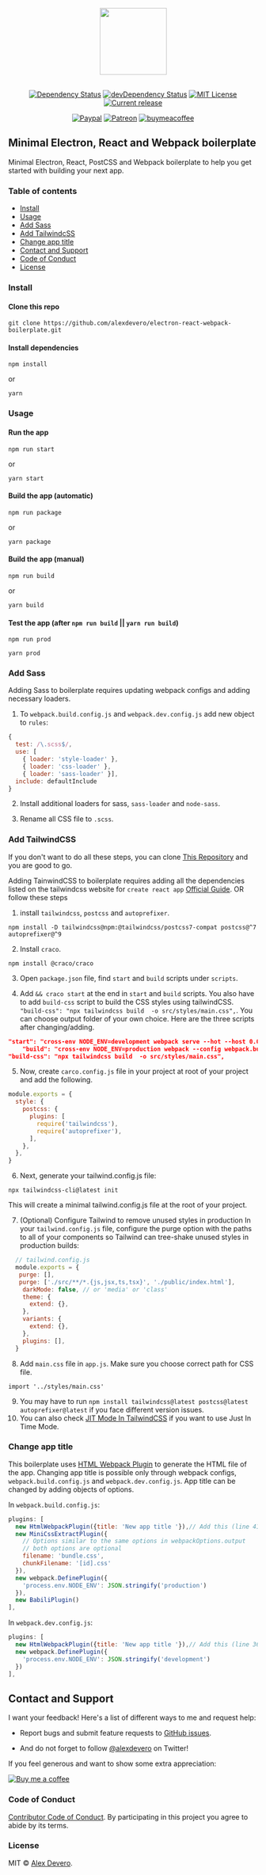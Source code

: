 <p align="center">
  <img src="https://cdn.rawgit.com/alexdevero/electron-react-webpack-boilerplate/master/docs/images/electron-react-webpack-boilerplate.png" width="135" align="center">
  <br>
  <br>
</p>

<p align="center">
  <a href="https://david-dm.org/alexdevero/electron-react-webpack-boilerplate"><img alt="Dependency Status" src="https://david-dm.org/alexdevero/electron-react-webpack-boilerplate.svg?style=flat"></a>
  <a href="https://david-dm.org/alexdevero/electron-react-webpack-boilerplate?type=dev"><img alt="devDependency Status" src="https://david-dm.org/alexdevero/electron-react-webpack-boilerplate/dev-status.svg?style=flat"></a>
  <a href="http://opensource.org/licenses/MIT"><img alt="MIT License" src="https://img.shields.io/npm/l/express.svg"></a>
  <a href="https://github.com/alexdevero/electron-react-webpack-boilerplate/releases"><img alt="Current release" src="https://img.shields.io/github/release/alexdevero/electron-react-webpack-boilerplate.svg"></a>
</p>

<p align="center">
  <a href="https://paypal.me/alexdevero" rel="nofollow"><img src="https://img.shields.io/badge/Paypal-Donate-%2300457C.svg?logo=paypal&style=flat" alt="Paypal" data-canonical-src="https://img.shields.io/badge/Paypal-Donate-%2300457C.svg?logo=buy-me-a-coffee&style=flat" style="max-width:100%;"></a>
  <a href="https://patreon.com/alexdevero" rel="nofollow"><img src="https://camo.githubusercontent.com/c1eeb70a15e52f44437076a15999bb53101157f0/68747470733a2f2f696d672e736869656c64732e696f2f62616467652f50617472656f6e2d537570706f7274212d2532334639363835342e7376673f6c6f676f3d70617472656f6e267374796c653d666c6174" alt="Patreon" data-canonical-src="https://img.shields.io/badge/Patreon-Support!-%23F96854.svg?logo=patreon&amp;style=flat" style="max-width:100%;"></a>
  <a href="https://buymeacoffee.com/alexdevero" rel="nofollow"><img src="https://img.shields.io/badge/Coffee-Donate-%23FF813F.svg?logo=buy-me-a-coffee&style=flat" alt="buymeacoffee" data-canonical-src="https://img.shields.io/badge/Coffee-Donate-%23FF813F.svg?logo=buy-me-a-coffee&style=flat" style="max-width:100%;"></a>
</p>

## Minimal Electron, React and Webpack boilerplate

Minimal Electron, React, PostCSS and Webpack boilerplate to help you get started with building your next app.

### Table of contents

* [Install](#install)
* [Usage](#usage)
* [Add Sass](#add-sass)
* [Add TailwindcSS](#add-tailwindcss)
* [Change app title](#change-app-title)
* [Contact and Support](#contact-and-support)
* [Code of Conduct](#code-of-conduct)
* [License](#license)

### Install

#### Clone this repo

```
git clone https://github.com/alexdevero/electron-react-webpack-boilerplate.git
```

#### Install dependencies

```
npm install
```
or
```
yarn
```

### Usage

#### Run the app

```
npm run start
```
or
```
yarn start
```

#### Build the app (automatic)

```
npm run package
```
or
```
yarn package
```

#### Build the app (manual)

```
npm run build
```
or
```
yarn build
```

#### Test the app (after `npm run build` || `yarn run build`)
```
npm run prod
```
```
yarn prod
```

### Add Sass

Adding Sass to boilerplate requires updating webpack configs and adding necessary loaders.

1) To `webpack.build.config.js` and `webpack.dev.config.js` add new object to `rules`:

```JavaScript
{
  test: /\.scss$/,
  use: [
    { loader: 'style-loader' },
    { loader: 'css-loader' },
    { loader: 'sass-loader' }],
  include: defaultInclude
}
```

2) Install additional loaders for sass, `sass-loader` and `node-sass`.

3) Rename all CSS file to `.scss`.


### Add TailwindCSS

If you don't want to do all these steps, you can clone [This Repository](https://github.com/Sanan4li/React-Electron-TailwindCSS-Boilerplate) and you are good to go.

Adding TainwindCSS to boilerplate requires adding all the dependencies listed on the tailwindcss website for `create react app` [Official Guide](https://tailwindcss.com/docs/guides/create-react-app). OR follow these steps

1) install `tailwindcss`, `postcss` and `autoprefixer`.

```
npm install -D tailwindcss@npm:@tailwindcss/postcss7-compat postcss@^7 autoprefixer@^9
```

2) Install `craco`.

```
npm install @craco/craco
```


3) Open `package.json` file, find `start` and `build` scripts under `scripts`.

4) Add `&& craco start` at the end  in `start` and `build` scripts. You also have to add `build-css` script to build the CSS styles using tailwindCSS. `"build-css": "npx tailwindcss build  -o src/styles/main.css",`. You can choose output folder of your own choice. Here are the three scripts after changing/adding. 

```json
"start": "cross-env NODE_ENV=development webpack serve --hot --host 0.0.0.0 --config=./webpack.dev.config.js --mode development && craco start",
    "build": "cross-env NODE_ENV=production webpack --config webpack.build.config.js --mode production && craco build",
"build-css": "npx tailwindcss build  -o src/styles/main.css",
```

5) Now, create `carco.config.js` file in your project at root of your project and add the following.

```JavaScript
module.exports = {
  style: {
    postcss: {
      plugins: [
        require('tailwindcss'),
        require('autoprefixer'),
      ],
    },
  },
}
```

6) Next, generate your tailwind.config.js file:

```
npx tailwindcss-cli@latest init
```
This will create a minimal tailwind.config.js file at the root of your project.

7) (Optional) Configure Tailwind to remove unused styles in production
In your `tailwind.config.js` file, configure the purge option with the paths to all of your components so Tailwind can tree-shake unused styles in production builds:

```JavaScript
  // tailwind.config.js
  module.exports = {
   purge: [],
   purge: ['./src/**/*.{js,jsx,ts,tsx}', './public/index.html'],
    darkMode: false, // or 'media' or 'class'
    theme: {
      extend: {},
    },
    variants: {
      extend: {},
    },
    plugins: [],
  }
```

8) Add `main.css` file in `app.js`. Make sure you choose correct path for CSS file.

```
import '../styles/main.css' 
``` 

9) You may have to run `npm install tailwindcss@latest postcss@latest autoprefixer@latest` if you face different version issues. 
10) You can also check [JIT Mode In TailwindCSS](https://tailwindcss.com/docs/just-in-time-mode#enabling-jit-mode) if you want to use Just In Time Mode.


### Change app title

This boilerplate uses [HTML Webpack Plugin](https://github.com/jantimon/html-webpack-plugin#options) to generate the HTML file of the app. Changing app title is possible only through webpack configs, `webpack.build.config.js` and `webpack.dev.config.js`. App title can be changed by adding objects of options.

In `webpack.build.config.js`:

```JavaScript
plugins: [
  new HtmlWebpackPlugin({title: 'New app title '}),// Add this (line 41)
  new MiniCssExtractPlugin({
    // Options similar to the same options in webpackOptions.output
    // both options are optional
    filename: 'bundle.css',
    chunkFilename: '[id].css'
  }),
  new webpack.DefinePlugin({
    'process.env.NODE_ENV': JSON.stringify('production')
  }),
  new BabiliPlugin()
],
```

In `webpack.dev.config.js`:

```JavaScript
plugins: [
  new HtmlWebpackPlugin({title: 'New app title '}),// Add this (line 36)
  new webpack.DefinePlugin({
    'process.env.NODE_ENV': JSON.stringify('development')
  })
],
```

## Contact and Support

I want your feedback! Here's a list of different ways to me and request help:
* Report bugs and submit feature requests to [GitHub issues](https://github.com/alexdevero/electron-react-webpack-boilerplate/issues).
<!-- * For private communications email me at foo@mail.com. -->
* And do not forget to follow [@alexdevero](https://twitter.com/alexdevero) on Twitter!

If you feel generous and want to show some extra appreciation:

[![Buy me a coffee][buymeacoffee-shield]][buymeacoffee]

[buymeacoffee]: https://www.buymeacoffee.com/alexdevero
[buymeacoffee-shield]: https://www.buymeacoffee.com/assets/img/custom_images/orange_img.png

### Code of Conduct

[Contributor Code of Conduct](code-of-conduct.md). By participating in this project you agree to abide by its terms.

### License

MIT © [Alex Devero](https://alexdevero.com).
